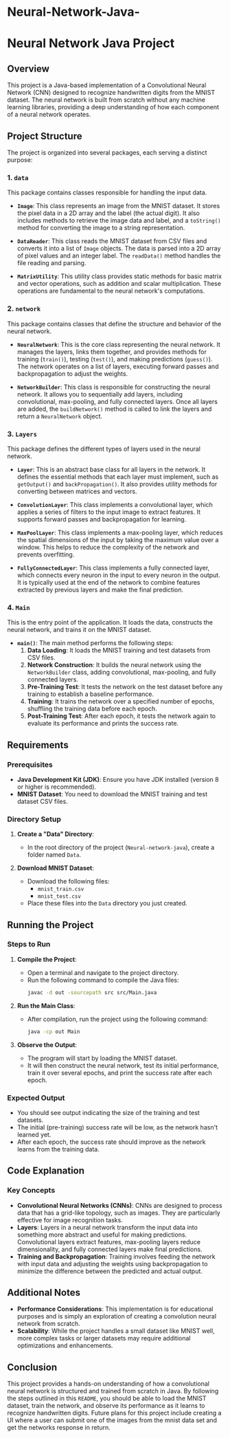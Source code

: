 # Neural-Network-Java-

# Neural Network Java Project

## Overview

This project is a Java-based implementation of a Convolutional Neural Network (CNN) designed to recognize handwritten digits from the MNIST dataset. The neural network is built from scratch without any machine learning libraries, providing a deep understanding of how each component of a neural network operates.

## Project Structure

The project is organized into several packages, each serving a distinct purpose:

### 1. `data`
This package contains classes responsible for handling the input data.

- **`Image`**: This class represents an image from the MNIST dataset. It stores the pixel data in a 2D array and the label (the actual digit). It also includes methods to retrieve the image data and label, and a `toString()` method for converting the image to a string representation.

- **`DataReader`**: This class reads the MNIST dataset from CSV files and converts it into a list of `Image` objects. The data is parsed into a 2D array of pixel values and an integer label. The `readData()` method handles the file reading and parsing.

- **`MatrixUtility`**: This utility class provides static methods for basic matrix and vector operations, such as addition and scalar multiplication. These operations are fundamental to the neural network's computations.

### 2. `network`
This package contains classes that define the structure and behavior of the neural network.

- **`NeuralNetwork`**: This is the core class representing the neural network. It manages the layers, links them together, and provides methods for training (`train()`), testing (`test()`), and making predictions (`guess()`). The network operates on a list of layers, executing forward passes and backpropagation to adjust the weights.

- **`NetworkBuilder`**: This class is responsible for constructing the neural network. It allows you to sequentially add layers, including convolutional, max-pooling, and fully connected layers. Once all layers are added, the `buildNetwork()` method is called to link the layers and return a `NeuralNetwork` object.

### 3. `Layers`
This package defines the different types of layers used in the neural network.

- **`Layer`**: This is an abstract base class for all layers in the network. It defines the essential methods that each layer must implement, such as `getOutput()` and `backPropagation()`. It also provides utility methods for converting between matrices and vectors.

- **`ConvolutionLayer`**: This class implements a convolutional layer, which applies a series of filters to the input image to extract features. It supports forward passes and backpropagation for learning.

- **`MaxPoolLayer`**: This class implements a max-pooling layer, which reduces the spatial dimensions of the input by taking the maximum value over a window. This helps to reduce the complexity of the network and prevents overfitting.

- **`FullyConnectedLayer`**: This class implements a fully connected layer, which connects every neuron in the input to every neuron in the output. It is typically used at the end of the network to combine features extracted by previous layers and make the final prediction.

### 4. `Main`
This is the entry point of the application. It loads the data, constructs the neural network, and trains it on the MNIST dataset.

- **`main()`**: The main method performs the following steps:
    1. **Data Loading**: It loads the MNIST training and test datasets from CSV files.
    2. **Network Construction**: It builds the neural network using the `NetworkBuilder` class, adding convolutional, max-pooling, and fully connected layers.
    3. **Pre-Training Test**: It tests the network on the test dataset before any training to establish a baseline performance.
    4. **Training**: It trains the network over a specified number of epochs, shuffling the training data before each epoch.
    5. **Post-Training Test**: After each epoch, it tests the network again to evaluate its performance and prints the success rate.

## Requirements

### Prerequisites

- **Java Development Kit (JDK)**: Ensure you have JDK installed (version 8 or higher is recommended).
- **MNIST Dataset**: You need to download the MNIST training and test dataset CSV files.

### Directory Setup

1. **Create a "Data" Directory**:
    - In the root directory of the project (`Neural-network-java`), create a folder named `Data`.

2. **Download MNIST Dataset**:
    - Download the following files:
        - `mnist_train.csv`
        - `mnist_test.csv`
    - Place these files into the `Data` directory you just created.

## Running the Project

### Steps to Run

1. **Compile the Project**:
    - Open a terminal and navigate to the project directory.
    - Run the following command to compile the Java files:
      ```sh
      javac -d out -sourcepath src src/Main.java
      ```

2. **Run the Main Class**:
    - After compilation, run the project using the following command:
      ```sh
      java -cp out Main
      ```

3. **Observe the Output**:
    - The program will start by loading the MNIST dataset.
    - It will then construct the neural network, test its initial performance, train it over several epochs, and print the success rate after each epoch.

### Expected Output

- You should see output indicating the size of the training and test datasets.
- The initial (pre-training) success rate will be low, as the network hasn't learned yet.
- After each epoch, the success rate should improve as the network learns from the training data.

## Code Explanation

### Key Concepts

- **Convolutional Neural Networks (CNNs)**: CNNs are designed to process data that has a grid-like topology, such as images. They are particularly effective for image recognition tasks.
- **Layers**: Layers in a neural network transform the input data into something more abstract and useful for making predictions. Convolutional layers extract features, max-pooling layers reduce dimensionality, and fully connected layers make final predictions.
- **Training and Backpropagation**: Training involves feeding the network with input data and adjusting the weights using backpropagation to minimize the difference between the predicted and actual output.

## Additional Notes

- **Performance Considerations**: This implementation is for educational purposes and is simply an exploration of creating a convolution neural network from scratch.
- **Scalability**: While the project handles a small dataset like MNIST well, more complex tasks or larger datasets may require additional optimizations and enhancements.

## Conclusion

This project provides a hands-on understanding of how a convolutional neural network is structured and trained from scratch in Java. By following the steps outlined in this `README`, you should be able to load the MNIST dataset, train the network, and observe its performance as it learns to recognize handwritten digits.
Future plans for this project include creating a UI where a user can submit one of the images from the mnist data set and get the networks response in return.